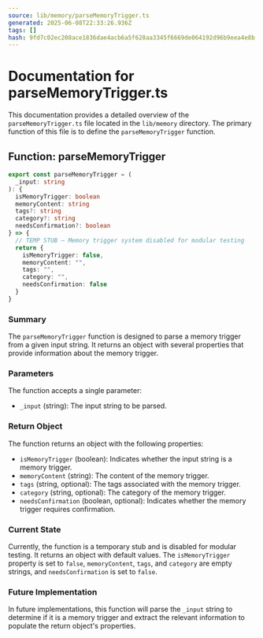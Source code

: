 ```yaml
---
source: lib/memory/parseMemoryTrigger.ts
generated: 2025-06-08T22:33:26.936Z
tags: []
hash: 9fd7c02ec208ace1836dae4acb6a5f628aa3345f6669de064192d96b9eea4e8b
---
```


# Documentation for parseMemoryTrigger.ts

This documentation provides a detailed overview of the `parseMemoryTrigger.ts` file located in the `lib/memory` directory. The primary function of this file is to define the `parseMemoryTrigger` function.

## Function: parseMemoryTrigger

```ts
export const parseMemoryTrigger = (
  _input: string
): {
  isMemoryTrigger: boolean
  memoryContent: string
  tags?: string
  category?: string
  needsConfirmation?: boolean
} => {
  // TEMP STUB — Memory trigger system disabled for modular testing
  return {
    isMemoryTrigger: false,
    memoryContent: "",
    tags: "",
    category: "",
    needsConfirmation: false
  }
}
```

### Summary

The `parseMemoryTrigger` function is designed to parse a memory trigger from a given input string. It returns an object with several properties that provide information about the memory trigger.

### Parameters

The function accepts a single parameter:

- `_input` (string): The input string to be parsed.

### Return Object

The function returns an object with the following properties:

- `isMemoryTrigger` (boolean): Indicates whether the input string is a memory trigger.
- `memoryContent` (string): The content of the memory trigger.
- `tags` (string, optional): The tags associated with the memory trigger.
- `category` (string, optional): The category of the memory trigger.
- `needsConfirmation` (boolean, optional): Indicates whether the memory trigger requires confirmation.

### Current State

Currently, the function is a temporary stub and is disabled for modular testing. It returns an object with default values. The `isMemoryTrigger` property is set to `false`, `memoryContent`, `tags`, and `category` are empty strings, and `needsConfirmation` is set to `false`.

### Future Implementation

In future implementations, this function will parse the `_input` string to determine if it is a memory trigger and extract the relevant information to populate the return object's properties.